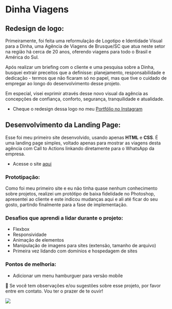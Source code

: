 # Dinha Viagens

## Redesign de logo:
Primeiramente, foi feita uma reformulação de Logotipo e Identidade Visual para a Dinha, uma Agência de Viagens de Brusque/SC que atua neste setor na região há cerca de 20 anos, oferendo viagens para todo o Brasil e América do Sul.

Após realizar um briefing com o cliente e uma pesquisa sobre a Dinha, busquei extrair preceitos que a definisse: planejamento, responsabilidade e dedicação - termos que não ficaram só no papel, mas que tive o cuidado de empregar ao longo do desenvolvimento desse projeto.

Em especial, visei exprimir através desse novo visual da agência as concepções de confiança, conforto, segurança, tranquilidade e atualidade.

- Cheque o redesign dessa logo no meu [Portfólio no Instagram](https://www.instagram.com/anacrisdesign/)

## Desenvolvimento da Landing Page:

Esse foi meu primeiro site desenvolvido, usando apenas **HTML** e **CSS**.
É uma landing page simples, voltado apenas para mostrar as viagens desta agência com Call to Actions linkando diretamente para o WhatsApp da empresa.

- Acesse o site [aqui](http://dinhaviagens.com.br/)

### Prototipação:
Como foi meu primeiro site e eu não tinha quase nenhum conhecimento sobre projetos, realizei um protótipo de baixa fidelidade no Photoshop, apresentei ao cliente e este indicou mudanças aqui e ali até ficar do seu gosto, partindo finalmente para a fase de implementação.

### Desafios que aprendi a lidar durante o projeto:
- Flexbox
- Responsividade
- Animação de elementos
- Manipulação de imagens para sites (extensão, tamanho de arquivo)
- Primeira vez lidando com domínios e hospedagem de sites

### Pontos de melhoria:
- Adicionar um menu hamburguer para versão mobile

📩 Se você tem observações e/ou sugestões sobre esse projeto, por favor entre em contato. Vou ter o prazer de te ouvir!
<div>
  <a href = "mailto:anacrispee@gmail.com"><img src="https://img.shields.io/badge/-Gmail-%23333?style=for-the-badge&logo=gmail&logoColor=white" target="_blank"></a>
</div>
